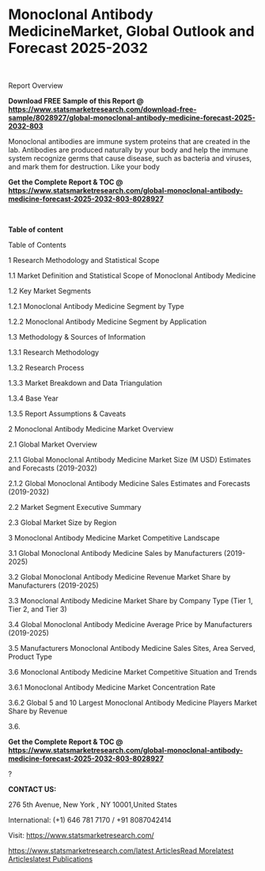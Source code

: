 <h1>Monoclonal Antibody MedicineMarket, Global Outlook and Forecast 2025-2032</h1><br/><p>Report Overview</p>
 
 
 
 <p><strong>Download FREE Sample of this Report @ <a href="https://www.statsmarketresearch.com/download-free-sample/8028927/global-monoclonal-antibody-medicine-forecast-2025-2032-803">https://www.statsmarketresearch.com/download-free-sample/8028927/global-monoclonal-antibody-medicine-forecast-2025-2032-803</a></strong></p>
 
 
 
 <p>Monoclonal antibodies are immune system proteins that are created in the lab. Antibodies are produced naturally by your body and help the immune system recognize germs that cause disease, such as bacteria and viruses, and mark them for destruction. Like your body</p>
 
 
 
 <div><b>Get the Complete Report & TOC @ <a href="https://www.statsmarketresearch.com/global-monoclonal-antibody-medicine-forecast-2025-2032-803-8028927">https://www.statsmarketresearch.com/global-monoclonal-antibody-medicine-forecast-2025-2032-803-8028927</a></b></div>
 
 
 
 <p><br />
 
 <b>Table of content</b></p>
 
 
 
 <p>Table of Contents<br />
 
 1 Research Methodology and Statistical Scope<br />
 
 1.1 Market Definition and Statistical Scope of Monoclonal Antibody Medicine<br />
 
 1.2 Key Market Segments<br />
 
 1.2.1 Monoclonal Antibody Medicine Segment by Type<br />
 
 1.2.2 Monoclonal Antibody Medicine Segment by Application<br />
 
 1.3 Methodology & Sources of Information<br />
 
 1.3.1 Research Methodology<br />
 
 1.3.2 Research Process<br />
 
 1.3.3 Market Breakdown and Data Triangulation<br />
 
 1.3.4 Base Year<br />
 
 1.3.5 Report Assumptions & Caveats<br />
 
 2 Monoclonal Antibody Medicine Market Overview<br />
 
 2.1 Global Market Overview<br />
 
 2.1.1 Global Monoclonal Antibody Medicine Market Size (M USD) Estimates and Forecasts (2019-2032)<br />
 
 2.1.2 Global Monoclonal Antibody Medicine Sales Estimates and Forecasts (2019-2032)<br />
 
 2.2 Market Segment Executive Summary<br />
 
 2.3 Global Market Size by Region<br />
 
 3 Monoclonal Antibody Medicine Market Competitive Landscape<br />
 
 3.1 Global Monoclonal Antibody Medicine Sales by Manufacturers (2019-2025)<br />
 
 3.2 Global Monoclonal Antibody Medicine Revenue Market Share by Manufacturers (2019-2025)<br />
 
 3.3 Monoclonal Antibody Medicine Market Share by Company Type (Tier 1, Tier 2, and Tier 3)<br />
 
 3.4 Global Monoclonal Antibody Medicine Average Price by Manufacturers (2019-2025)<br />
 
 3.5 Manufacturers Monoclonal Antibody Medicine Sales Sites, Area Served, Product Type<br />
 
 3.6 Monoclonal Antibody Medicine Market Competitive Situation and Trends<br />
 
 3.6.1 Monoclonal Antibody Medicine Market Concentration Rate<br />
 
 3.6.2 Global 5 and 10 Largest Monoclonal Antibody Medicine Players Market Share by Revenue<br />
 
 3.6.</p>
 
 
 
 <div><b>Get the Complete Report & TOC @ <a href="https://www.statsmarketresearch.com/global-monoclonal-antibody-medicine-forecast-2025-2032-803-8028927">https://www.statsmarketresearch.com/global-monoclonal-antibody-medicine-forecast-2025-2032-803-8028927</a></b></div>
 
 
 
 <p>? </p>
 
 
 
 <p><b>CONTACT US:</b><br />
 
 276 5th Avenue, New York , NY 10001,United States<br />
 
 International: (+1) 646 781 7170 / +91 8087042414<br />
 
 Visit: <a href="https://www.statsmarketresearch.com/">https://www.statsmarketresearch.com/</a><br />
 
 <a href="https://gyeongbokgung.com">https://www.statsmarketresearch.com/</a><a href="https://hallyeomaritime.com">latest Articles</a><a href="https://jingwansa.com">Read More</a><a href="https://nguoiviet.jp/">latest Articles</a><a href="https://www.intelmarketresearch.com/">latest Publications</a></p>